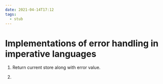 ```yaml
---
date: 2021-04-14T17:12
tags: 
  - stub
---
```


# Implementations of error handling in imperative languages

1. Return current store along with error value.

2.
